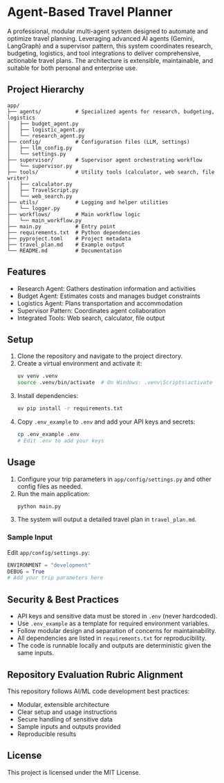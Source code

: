 # Agent-Based Travel Planner

A professional, modular multi-agent system designed to automate and optimize travel planning. Leveraging advanced AI agents (Gemini, LangGraph) and a supervisor pattern, this system coordinates research, budgeting, logistics, and tool integrations to deliver comprehensive, actionable travel plans. The architecture is extensible, maintainable, and suitable for both personal and enterprise use.

## Project Hierarchy

```
app/
├── agents/           # Specialized agents for research, budgeting, logistics
│   ├── budget_agent.py
│   ├── logistic_agent.py
│   └── research_agent.py
├── config/           # Configuration files (LLM, settings)
│   ├── llm_config.py
│   └── settings.py
├── supervisor/       # Supervisor agent orchestrating workflow
│   └── supervisor.py
├── tools/            # Utility tools (calculator, web search, file writer)
│   ├── calculator.py
│   ├── TravelScript.py
│   └── web_search.py
├── utils/            # Logging and helper utilities
│   └── logger.py
├── workflows/        # Main workflow logic
│   └── main_workflow.py
├── main.py           # Entry point
├── requirements.txt  # Python dependencies
├── pyproject.toml    # Project metadata
├── travel_plan.md    # Example output
└── README.md         # Documentation
```

## Features

- Research Agent: Gathers destination information and activities
- Budget Agent: Estimates costs and manages budget constraints
- Logistics Agent: Plans transportation and accommodation
- Supervisor Pattern: Coordinates agent collaboration
- Integrated Tools: Web search, calculator, file output

## Setup

1. Clone the repository and navigate to the project directory.
2. Create a virtual environment and activate it:
   ```bash
   uv venv .venv
   source .venv/bin/activate  # On Windows: .venv\Scripts\activate
   ```
3. Install dependencies:
   ```bash
   uv pip install -r requirements.txt
   ```
4. Copy `.env_example` to `.env` and add your API keys and secrets:
   ```bash
   cp .env_example .env
   # Edit .env to add your keys
   ```

## Usage

1. Configure your trip parameters in `app/config/settings.py` and other config files as needed.
2. Run the main application:
   ```bash
   python main.py
   ```
3. The system will output a detailed travel plan in `travel_plan.md`.

### Sample Input
Edit `app/config/settings.py`:
```python
ENVIRONMENT = "development"
DEBUG = True
# Add your trip parameters here
```

## Security & Best Practices
- API keys and sensitive data must be stored in `.env` (never hardcoded).
- Use `.env_example` as a template for required environment variables.
- Follow modular design and separation of concerns for maintainability.
- All dependencies are listed in `requirements.txt` for reproducibility.
- The code is runnable locally and outputs are deterministic given the same inputs.

## Repository Evaluation Rubric Alignment
This repository follows AI/ML code development best practices:
- Modular, extensible architecture
- Clear setup and usage instructions
- Secure handling of sensitive data
- Sample inputs and outputs provided
- Reproducible results

## License

This project is licensed under the MIT License.


